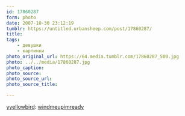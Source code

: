 ```yaml
---
id: 17860287
form: photo
date: 2007-10-30 23:12:19
tumblr: https://untitled.urbansheep.com/post/17860287/
title:
tags:
    - девушки
    - картинки
photo_original_url: https://64.media.tumblr.com/17860287_500.jpg
photo: ../../media/17860287.jpg
photo_caption:
photo_source:
photo_source_url:
photo_source_title:

---
```


<p><a href="http://flickr.com/photos/yyellowbird">yyellowbird</a>: <a href="http://flickr.com/photos/yyellowbird/1096835096/in/set-72157594448436055">windmeupimready</a></p>
